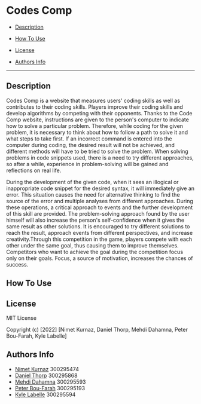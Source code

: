 # Codes Comp

- [Description](#description)

- [How To Use](#how-to-use)

- [License](#license)

- [Authors Info](#author-info)

---
## Description

Codes Comp is a website that measures users' coding skills as well as contributes to their coding skills. Players improve their coding skills and develop algorithms by competing with their opponents. Thanks to the Code Comp website, instructions are given to the person's computer to indicate how to solve a particular problem. Therefore, while coding for the given problem, it is necessary to think about how to follow a path to solve it and what steps to take first. If an incorrect command is entered into the computer during coding, the desired result will not be achieved, and different methods will have to be tried to solve the problem. When solving problems in code snippets used, there is a need to try different approaches, so after a while, experience in problem-solving will be gained and reflections on real life. 

During the development of the given code, when it sees an illogical or inappropriate code snippet for the desired syntax, it will immediately give an error. This situation causes the need for alternative thinking to find the source of the error and multiple analyses from different approaches. During these operations, a critical approach to events and the further development of this skill are provided. The problem-solving approach found by the user himself will also increase the person's self-confidence when it gives the same result as other solutions. It is encouraged to try different solutions to reach the result, approach events from different perspectives, and increase creativity.Through this competition in the game, players compete with each other under the same goal, thus causing them to improve themselves. Competitors who want to achieve the goal during the competition focus only on their goals. Focus, a source of motivation, increases the chances of success.

## How To Use

## License


MIT License

Copyright (c) [2022] [Nimet Kurnaz, Daniel Thorp, Mehdi Dahamna, Peter Bou-Farah, Kyle Labelle]


## Authors Info

- [Nimet Kurnaz](https://github.com/Nimetkurnaz) 300295474
- [Daniel Thorp](https://github.com/arcanistzed) 300295868
- [Mehdi Dahamna](https://github.com/Mehdidahamna) 300295593
- [Peter Bou-Farah](https://github.com/peter-bf) 300295193
- [Kyle Labelle](https://github.com/kyle-labelle) 300295594



